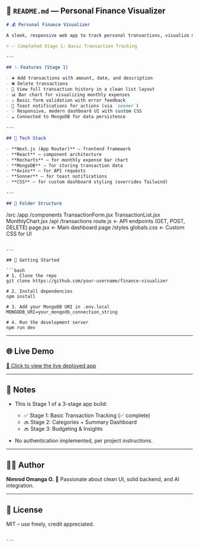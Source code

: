 ## 📄 `README.md` — Personal Finance Visualizer

```md
# 💰 Personal Finance Visualizer

A sleek, responsive web app to track personal transactions, visualize monthly spending, and manage finances — built with **Next.js**, **React**, **Recharts**, and **MongoDB**.

> ✅ Completed Stage 1: Basic Transaction Tracking

---

## ✨ Features (Stage 1)

- ➕ Add transactions with amount, date, and description
- ❌ Delete transactions
- 📜 View full transaction history in a clean list layout
- 📊 Bar chart for visualizing monthly expenses
- ⚠️ Basic form validation with error feedback
- 🔔 Toast notifications for actions (via `sonner`)
- 💡 Responsive, modern dashboard UI with custom CSS
- ☁️ Connected to MongoDB for data persistence

---

## 🧱 Tech Stack

- **Next.js (App Router)** – frontend framework
- **React** – component architecture
- **Recharts** – for monthly expense bar chart
- **MongoDB** – for storing transaction data
- **Axios** – for API requests
- **Sonner** – for toast notifications
- **CSS** – for custom dashboard styling (overrides Tailwind)

---

## 📂 Folder Structure

```

/src
/app
/components
TransactionForm.jsx
TransactionList.jsx
MonthlyChart.jsx
/api
/transactions
route.js         ← API endpoints (GET, POST, DELETE)
page.jsx             ← Main dashboard page
/styles
globals.css          ← Custom CSS for UI

````

---

## 🚀 Getting Started

```bash
# 1. Clone the repo
git clone https://github.com/your-username/finance-visualizer

# 2. Install dependencies
npm install

# 3. Add your MongoDB URI in .env.local
MONGODB_URI=your_mongodb_connection_string

# 4. Run the development server
npm run dev
````

---

## 🌐 Live Demo

[🔗 Click to view the live deployed app](https://your-vercel-url.vercel.app)

---

## 📌 Notes

* This is Stage 1 of a 3-stage app build:

  * ✅ Stage 1: Basic Transaction Tracking (✅ complete)
  * 🔜 Stage 2: Categories + Summary Dashboard
  * 🔜 Stage 3: Budgeting & Insights

* No authentication implemented, per project instructions.

---

## 👨‍💻 Author

**Nimrod Omanga O.**
🚀 Passionate about clean UI, solid backend, and AI integration.

---

## 📃 License

MIT – use freely, credit appreciated.

```

---



